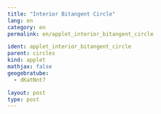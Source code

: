 ```yaml
---
title: "Interior Bitangent Circle"
lang: en
category: en
permalink: en/applet_interior_bitangent_circle

ident: applet_interior_bitangent_circle
parent: circles
kind: applet
mathjax: false
geogebratube:
  - dKatNnt7

layout: post
type: post
---
```


<div style="height:600px; width:800px; margin: auto;" id="applet_containerdKatNnt7"></div>